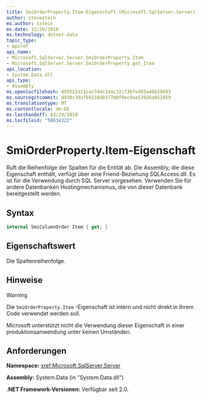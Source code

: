 ```yaml
---
title: SmiOrderProperty.Item-Eigenschaft (Microsoft.SqlServer.Server)
author: stevestein
ms.author: sstein
ms.date: 12/20/2018
ms.technology: dotnet-data
topic_type:
- apiref
api_name:
- Microsoft.SqlServer.Server.SmiOrderProperty.Item
- Microsoft.SqlServer.Server.SmiOrderProperty.get_Item
api_location:
- System.Data.dll
api_type:
- Assembly
ms.openlocfilehash: 499522a11cac744c14ac32cf3bfe485a46b19d93
ms.sourcegitcommit: d938c39afb9216db377d0f0ecdaa53936a851059
ms.translationtype: MT
ms.contentlocale: de-DE
ms.lasthandoff: 03/29/2019
ms.locfileid: "58634322"
---
```

# <a name="smiorderpropertyitem-property"></a>SmiOrderProperty.Item-Eigenschaft

Ruft die Reihenfolge der Spalten für die Entität ab. Die Assembly, die diese Eigenschaft enthält, verfügt über eine Friend-Beziehung SQLAccess.dll. Es ist für die Verwendung durch SQL Server vorgesehen. Verwenden Sie für andere Datenbanken Hostingmechanismus, die von dieser Datenbank bereitgestellt werden.

## <a name="syntax"></a>Syntax

```csharp
internal SmiColumnOrder Item { get; }
```

## <a name="property-value"></a>Eigenschaftswert

Die Spaltenreihenfolge.

## <a name="remarks"></a>Hinweise

> [!WARNING]
> Die `SmiOrderProperty.Item` -Eigenschaft ist intern und nicht direkt in Ihrem Code verwendet werden soll.
>
> Microsoft unterstützt nicht die Verwendung dieser Eigenschaft in einer produktionsanwendung unter keinen Umständen.

## <a name="requirements"></a>Anforderungen

**Namespace:** <xref:Microsoft.SqlServer.Server>

**Assembly:** System.Data (in "System.Data.dll")

**.NET Framework-Versionen:** Verfügbar seit 2.0.